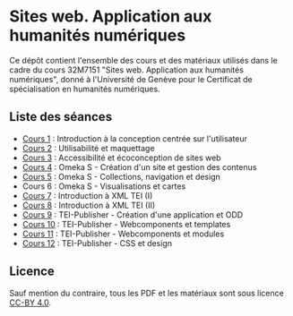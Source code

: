 # Sites web. Application aux humanités numériques
Ce dépôt contient l'ensemble des cours et des matériaux utilisés dans le cadre du cours 32M7151 "Sites web. Application aux humanités numériques", donné à l'Université de Genève pour le Certificat de spécialisation en humanités numériques.

## Liste des séances
- [Cours 1](https://github.com/Leblance/32M7151/tree/main/Cours1) : Introduction à la conception centrée sur l'utilisateur
- [Cours 2](https://github.com/Leblance/32M7151/tree/main/Cours2) : Utilisabilité et maquettage
- [Cours 3](https://github.com/Leblance/32M7151/tree/main/Cours3) : Accessibilité et écoconception de sites web
- [Cours 4](https://github.com/Leblance/32M7151/tree/main/Cours4) : Omeka S - Création d'un site et gestion des contenus
- [Cours 5](https://github.com/Leblance/32M7151/tree/main/Cours5) : Omeka S - Collections, navigation et design
- Cours 6 : Omeka S - Visualisations et cartes
- [Cours 7](https://github.com/Leblance/32M7151/tree/main/Cours7) : Introduction à XML TEI (I)
- [Cours 8](https://github.com/Leblance/32M7151/tree/main/Cours8) : Introduction à XML TEI (II)
- [Cours 9](https://github.com/Leblance/formation-cuso-2025) : TEI-Publisher - Création d'une application et ODD
- [Cours 10](https://github.com/Leblance/formation-cuso-2025/blob/main/04_Templates.md) : TEI-Publisher - Webcomponents et templates
- [Cours 11](https://github.com/Leblance/formation-cuso-2025/blob/main/05_Modules.md) : TEI-Publisher - Webcomponents et modules
- [Cours 12](https://github.com/Leblance/formation-cuso-2025/blob/main/06_CSS.md) : TEI-Publisher - CSS et design

## Licence
Sauf mention du contraire, tous les PDF et les matériaux sont sous licence [CC-BY 4.0](https://creativecommons.org/licenses/by/4.0/).


